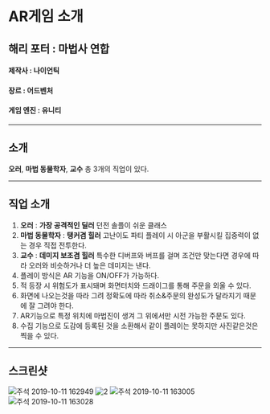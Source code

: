 AR게임 소개
==========

해리 포터 : 마법사 연합
----------------------
#### 제작사 : 나이언틱
#### 장르 : 어드벤처
#### 게임 엔진 : 유니티
***
소개 
----
**오러**, **마법 동물학자**, **교수** 총 3개의 직업이 있다.
***

직업 소개
--------
1. **오러** : **가장 공격적인 딜러** 던전 솔플이 쉬운 클래스
2. **마법 동물학자** : **탱커겸 힐러** 고난이도 파티 플레이 시 아군을 부활시킬 집중력이 없는 경우 직접 전투한다.
3. **교수** : **데미지 보조겸 힐러** 특수한 디버프와 버프를 걸며 조건만 맞는다면 경우에 따라 오러와 비슷하거나 더 높은 데미지는 낸다.
4. 플레이 방식은 AR 기능을 ON/OFF가 가능하다.
5. 적 등장 시 위험도가 표시돼며 화면터치와 드래이그를 통해 주문을 외울 수 있다.
6. 화면에 나오는것을 따라 그려 정확도에 따라 취소&주문의 완성도가 달라지기 때문에 잘 그려야 한다.
7. AR기능으로 특정 위치에 마법진이 생겨 그 위에서만 시전 가능한 주문도 있다.
8. 수집 기능으로 도감에 등록된 것을 소환해서 같이 플레이는 못하지만 사진같은것은 찍을 수 있다.
***
스크린샷
-------

![주석 2019-10-11 162949](https://user-images.githubusercontent.com/54255487/66632960-ab74ca80-ec44-11e9-94a6-84a7906e9a30.png)
![2](https://user-images.githubusercontent.com/54255487/66632959-ab74ca80-ec44-11e9-9dc2-06d5bb91a915.jpg)
![주석 2019-10-11 163005](https://user-images.githubusercontent.com/54255487/66632961-ac0d6100-ec44-11e9-8335-b2d8f679a14d.png)
![주석 2019-10-11 163028](https://user-images.githubusercontent.com/54255487/66632962-ac0d6100-ec44-11e9-8a5f-1b20ffad03e5.png)
